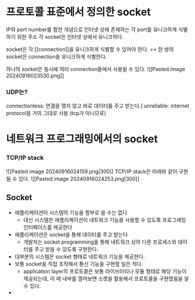 # 프로토콜 표준에서 정의한 socket
IP와 port number를 합친 개념으로 인터넷 상에 존재하는 각 port를 유니크하게 식별하기 위한 주소
각 socket은 인터넷 상에서 유니크하다.

socket은 각 [[connection]]을 유니크하게 식별할 수 있어야 한다.
=> 한 쌍의 socket은 connection을 유니크하게 식별한다.

하나의 socket은 동시에 여러 connection들에서 사용될 수 있다.
![[Pasted image 20240916023530.png]]
### UDP는?
connectionless: 연결을 맺지 않고 바로 데이터를 주고 받는다.]
unreliable: internet protocol을 거의 그대로 사용 (tcp가 아니므로)

# 네트워크 프로그래밍에서의 socket
### TCP/IP stack
![[Pasted image 20240916024159.png|300]]
TCP/IP stack은 아래와 같이 구현될 수 있다.
![[Pasted image 20240916024253.png|300]]
## Socket
- 애플리케이션이 시스템의 기능을 함부로 쓸 수는 없다
	- 대신 시스템은 애플리케이션이 네트워크 기능을 사용할 수 있도록 프로그래밍 인터페이스를 제공한다
- 애플리케이션은 socket을 통해 데이터를 주고 받는다
	- 개발자는 socket programming을 통해 네트워크 상의 다른 프로세스와 데이터를 주고 받을 수 있도록 구현한다.
- 대부분의 시스템은 socket 형태로 네트워크 기능을 제공한다.
- 보통 socket을 직접 조작해서 통신 기능을 구현할 일은 적다.
	- application layer의 프로토콜은 보통 라이브러리나 모듈 형태로 해당 기능이 제공되는데, 이 때 내부를 열어보면 소켓을 활용해서 프로토콜을 구현했음을 알 수 있다.
- 


